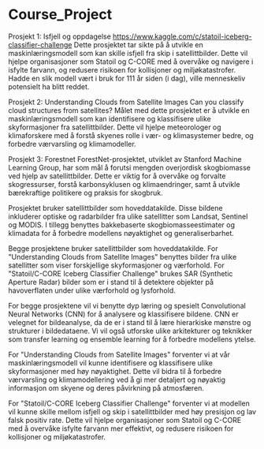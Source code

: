 # Course_Project
Prosjekt 1:  Isfjell og oppdagelse
https://www.kaggle.com/c/statoil-iceberg-classifier-challenge
Dette prosjektet tar sikte på å utvikle en maskinlæringsmodell som kan skille isfjell fra skip i satellittbilder. Dette vil hjelpe organisasjoner som Statoil og C-CORE med å overvåke og navigere i isfylte farvann, og redusere risikoen for kollisjoner og miljøkatastrofer. Hadde en slik modell vært i bruk for 111 år siden (i dag), ville menneskeliv potensielt ha blitt reddet. 

Prosjekt 2:  Understanding Clouds from Satellite Images
Can you classify cloud structures from satellites?
Målet med dette prosjektet er å utvikle en maskinlæringsmodell som kan identifisere og klassifisere ulike skyformasjoner fra satellittbilder. Dette vil hjelpe meteorologer og klimaforskere med å forstå skyenes rolle i vær- og klimasystemer bedre, og forbedre værvarsling og klimamodeller. 

Prosjekt 3:  Forestnet 
ForestNet-prosjektet, utviklet av Stanford Machine Learning Group, har som mål å forutsi mengden overjordisk skogbiomasse ved hjelp av satellittbilder. Dette er viktig for å overvåke og forvalte skogressurser, forstå karbonsyklusen og klimaendringer, samt å utvikle bærekraftige politikere og praksis for skogbruk.

Prosjektet bruker satellittbilder som hoveddatakilde. Disse bildene inkluderer optiske og radarbilder fra ulike satellitter som Landsat, Sentinel og MODIS. I tillegg benyttes bakkebaserte skogbiomasseestimater og klimadata for å forbedre modellens nøyaktighet og generaliserbarhet. 

Begge prosjektene bruker satellittbilder som hoveddatakilde. For "Understanding Clouds from Satellite Images" benyttes bilder fra ulike satellitter som viser forskjellige skyformasjoner og værforhold. For "Statoil/C-CORE Iceberg Classifier Challenge" brukes SAR (Synthetic Aperture Radar) bilder som er i stand til å detektere objekter på havoverflaten under ulike værforhold og lysforhold. 

For begge prosjektene vil vi benytte dyp læring og spesielt Convolutional Neural Networks (CNN) for å analysere og klassifisere bildene. CNN er velegnet for bildeanalyse, da de er i stand til å lære hierarkiske mønstre og strukturer i bildedataene. Vi vil også utforske ulike arkitekturer og teknikker som transfer learning og ensemble learning for å forbedre modellens ytelse.

For "Understanding Clouds from Satellite Images" forventer vi at vår maskinlæringsmodell vil kunne identifisere og klassifisere ulike skyformasjoner med høy nøyaktighet. Dette vil bidra til å forbedre værvarsling og klimamodellering ved å gi mer detaljert og nøyaktig informasjon om skyene og deres påvirkning på atmosfæren.

For "Statoil/C-CORE Iceberg Classifier Challenge" forventer vi at modellen vil kunne skille mellom isfjell og skip i satellittbilder med høy presisjon og lav falsk positiv rate. Dette vil hjelpe organisasjoner som Statoil og C-CORE med å overvåke isfylte farvann mer effektivt, og redusere risikoen for kollisjoner og miljøkatastrofer.
